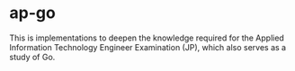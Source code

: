 # ap-go

This is implementations to deepen the knowledge required for the Applied Information Technology Engineer Examination (JP), which also serves as a study of Go.
